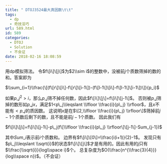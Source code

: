 ```yaml
---
title: " DTOJ3524最大真因数\t\t"
tags:
  - dp
  - 奇技淫巧
url: 589.html
id: 589
categories:
  - DTOJ
  - Solution
  - 不会证
date: 2018-02-16 18:08:59
---
```


用dp模拟筛法。 令$f\[i\]\[j\]$为$2\\sim i$的整数中，没被前$j$个质数筛掉的数的和。答案即为

$\\sum_{i=1}\\frac{\[(f\[r\]\[i\]-f\[r\]\[i-1\])-(f\[l-1\]\[i\]-f\[l-1\]\[i-1\])\]}{p_i}$

如果$p\_j^2>i$，那么$p\_j$筛不掉任何数，因此$f\[i\]\[j\]=f\[i\]\[j-1\]$。 否则被$p\_j$筛掉的数形如$p\_jx$，满足$1<p\_j\\leqslant \\lfloor \\frac{i}{p\_j} \\rfloor$，且$x$不能有$<p\_j$的质因数。 这说明$x$是在$\[2,\\lfloor \\frac{i}{p\_j} \\rfloor\]$筛掉前$j-1$个质数后剩下的数，且不能是前$j-1$个质数。 因此我们有

$f\[i\]\[j\]=f\[i\]\[j-1\]-p\_j(f\[\\lfloor \\frac{i}{p\_j} \\rfloor\]\[j-1\]-Sum_{j-1})$

其中$Sum\_i$表示前$i$个质数和。 边界有$f\[i\]\[0\]=\\frac{i(i+1)}{2}-1$。 发现只有$p\_j\\leqslant \\sqrt{i}$的状态$f\[i\]\[j\]$才是有用的。因此有用的$j$只有$\\frac{\\sqrt{i}}{log\\space i}$个。 总复杂度为$O(\\frac{n^{\\frac{3}{4}}}{log\\space n})$。（不会证）